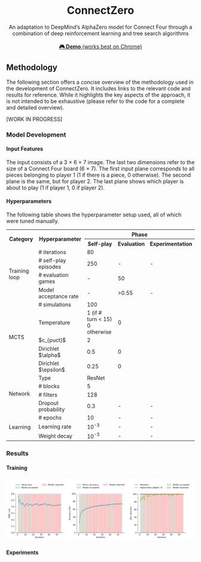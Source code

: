 <div align="center">
<h1>ConnectZero</h1>
  
An adaptation to DeepMind’s AlphaZero model for Connect Four through a
combination of deep reinforcement learning and tree search algorithms
\
\
[**🎮 Demo** (works best on Chrome)](https://connect-zero.onrender.com/) 

</div>


## Methodology

The following section offers a concise overview of the methodology used 
in the development of ConnectZero. 
It includes links to the relevant code and results for reference. 
While it highlights the key aspects of the approach, 
it is not intended to be exhaustive (please refer to the 
code for a complete and detailed overview).

[WORK IN PROGRESS]

### Model Development

#### Input Features

The input consists of a 3 $\times$ 6 $\times$ 7 image. The last two dimensions refer to the size of a Connect Four board (6 $\times$ 7).
The first input plane corresponds to all pieces belonging to player 1 (1 if there is a piece, 0 otherwise). 
The second plane is the same, but for player 2.
The last plane shows which player is about to play (1 if player 1, 0 if player 2).

#### Hyperparameters

The following table shows the hyperparameter setup used, all of which were 
tuned manually.

<div align="center">
<table>
    <tr>
        <th rowspan="2">Category</th>
        <th rowspan="2">Hyperparameter</th>
        <th colspan="3">Phase</th>
    </tr>
    <tr>
        <th>Self-play</th>
        <th>Evaluation</th>
        <th>Experimentation</th>
    </tr>
    <tr>
        <td rowspan="4">Training loop</td>
        <td># iterations</td>
        <td colspan="3">80</td>
    </tr>
    <tr>
        <td># self-play episodes</td>
        <td>250</td>
        <td>-</td>
        <td>-</td>
    </tr>
    <tr>
        <td># evaluation games</td>
        <td>-</td>
        <td colspan="2">50</td>
    </tr>
    <tr>
        <td>Model acceptance rate</td>
        <td>-</td>
        <td>>0.55</td>
        <td>-</td>
    </tr>
    <tr>
        <td rowspan="5">MCTS</td>
        <td># simulations</td>
        <td colspan="3">100</td>
    </tr>
    <tr>
        <td>Temperature</td>
        <td>1 (if # turn < 15) <br> 0 otherwise</td>
        <td colspan="2">0</td>
    </tr>
    <tr>
        <td>$c_{puct}$</td>
        <td colspan="3">2</td>
    </tr>
    <tr>
        <td>Dirichlet $\alpha$</td>
        <td>0.5</td>
        <td colspan="2">0</td>
    </tr>
    <tr>
        <td>Dirichlet $\epsilon$</td>
        <td>0.25</td>
        <td colspan="2">0</td>
    </tr>
    <tr>
        <td rowspan="4">Network</td>
        <td>Type</td>
        <td colspan="3">ResNet</td>
    </tr>
    <tr>
        <td># blocks</td>
        <td colspan="3">5</td>
    </tr>
    <tr>
        <td># filters</td>
        <td colspan="3">128</td>
    </tr>
    <tr>
        <td>Dropout probability</td>
        <td>0.3</td>
        <td>-</td>
        <td>-</td>
    </tr>
    <tr>
        <td rowspan="3">Learning</td>
        <td># epochs</td>
        <td>10</td>
        <td>-</td>
        <td>-</td>
    </tr>
    <tr>
        <td>Learning rate</td>
        <td>10<sup>-3</sup></td>
        <td>-</td>
        <td>-</td>
    </tr>
    <tr>
        <td>Weight decay</td>
        <td>10<sup>-3</sup></td>
        <td>-</td>
        <td>-</td>
    </tr>
</table>
</div>

### Results

#### Training

<div align="center">
<picture>
    <source media="(prefers-color-scheme: dark)" srcset="./experiment/plots/loss_accuracy_winrate_curves_dark.png">
    <img alt="" src="./experiment/plots/loss_accuracy_winrate_curves_light.png" />
</picture>
</div>

#### Experiments